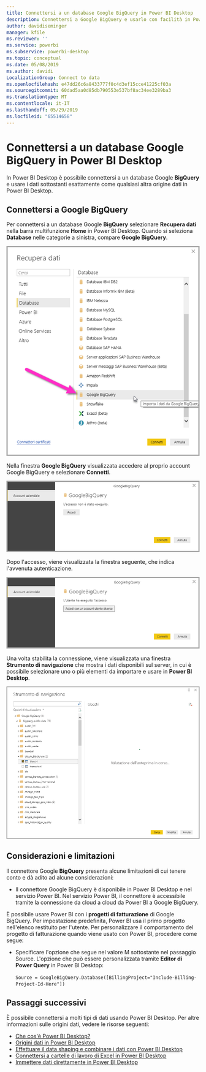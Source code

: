 ```yaml
---
title: Connettersi a un database Google BigQuery in Power BI Desktop
description: Connettersi a Google BigQuery e usarlo con facilità in Power BI Desktop
author: davidiseminger
manager: kfile
ms.reviewer: ''
ms.service: powerbi
ms.subservice: powerbi-desktop
ms.topic: conceptual
ms.date: 05/08/2019
ms.author: davidi
LocalizationGroup: Connect to data
ms.openlocfilehash: e47dd26c6a8433777f0c4d3ef15cce41225cf03a
ms.sourcegitcommit: 60dad5aa0d85db790553e537bf8ac34ee3289ba3
ms.translationtype: MT
ms.contentlocale: it-IT
ms.lasthandoff: 05/29/2019
ms.locfileid: "65514658"
---
```

# <a name="connect-to-a-google-bigquery-database-in-power-bi-desktop"></a>Connettersi a un database Google BigQuery in Power BI Desktop
In Power BI Desktop è possibile connettersi a un database Google **BigQuery** e usare i dati sottostanti esattamente come qualsiasi altra origine dati in Power BI Desktop.

## <a name="connect-to-google-bigquery"></a>Connettersi a Google BigQuery
Per connettersi a un database Google **BigQuery** selezionare **Recupera dati** nella barra multifunzione **Home** in Power BI Desktop. Quando si seleziona **Database** nelle categorie a sinistra, compare **Google BigQuery**.

![Finestra di dialogo Recupera dati per Google BigQuery](media/desktop-connect-bigquery/connect_bigquery_01.png)

Nella finestra **Google BigQuery** visualizzata accedere al proprio account Google BigQuery e selezionare **Connetti**.

![Accedere a Google BigQuery](media/desktop-connect-bigquery/connect_bigquery_02.png)

Dopo l'accesso, viene visualizzata la finestra seguente, che indica l'avvenuta autenticazione. 

![Accesso a Google eseguito](media/desktop-connect-bigquery/connect_bigquery_02b.png)

Una volta stabilita la connessione, viene visualizzata una finestra **Strumento di navigazione** che mostra i dati disponibili sul server, in cui è possibile selezionare uno o più elementi da importare e usare in **Power BI Desktop**.

![Dati da Google BigQuery](media/desktop-connect-bigquery/connect_bigquery_03.png)

## <a name="considerations-and-limitations"></a>Considerazioni e limitazioni
Il connettore Google **BigQuery** presenta alcune limitazioni di cui tenere conto e dà adito ad alcune considerazioni:

* Il connettore Google BigQuery è disponibile in Power BI Desktop e nel servizio Power BI. Nel servizio Power BI, il connettore è accessibile tramite la connessione da cloud a cloud da Power BI a Google BigQuery.

È possibile usare Power BI con i **progetti di fatturazione** di Google BigQuery. Per impostazione predefinita, Power BI usa il primo progetto nell'elenco restituito per l'utente. Per personalizzare il comportamento del progetto di fatturazione quando viene usato con Power BI, procedere come segue:

 * Specificare l'opzione che segue nel valore M sottostante nel passaggio Source. L'opzione che può essere personalizzata tramite **Editor di Power Query** in Power BI Desktop:

    ```Source = GoogleBigQuery.Database([BillingProject="Include-Billing-Project-Id-Here"])```

## <a name="next-steps"></a>Passaggi successivi
È possibile connettersi a molti tipi di dati usando Power BI Desktop. Per altre informazioni sulle origini dati, vedere le risorse seguenti:

* [Che cos'è Power BI Desktop?](desktop-what-is-desktop.md)
* [Origini dati in Power BI Desktop](desktop-data-sources.md)
* [Effettuare il data shaping e combinare i dati con Power BI Desktop](desktop-shape-and-combine-data.md)
* [Connettersi a cartelle di lavoro di Excel in Power BI Desktop](desktop-connect-excel.md)   
* [Immettere dati direttamente in Power BI Desktop](desktop-enter-data-directly-into-desktop.md)   

